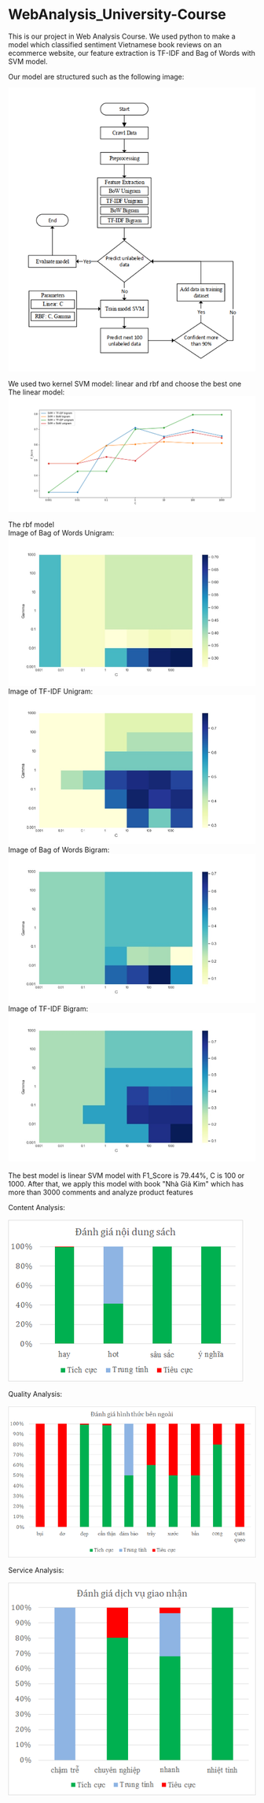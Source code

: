 # WebAnalysis_University-Course
This is our project in Web Analysis Course. We used python to make a model which classified sentiment Vietnamese book reviews on an ecommerce website, our feature extraction is TF-IDF and Bag of Words with SVM model.

Our model are structured such as the following image:

![Image of Model](https://raw.githubusercontent.com/anhthuan1999/WebAnalysis_University-Course/master/results/model.PNG) 
<br/>

We used two kernel SVM model: linear and rbf and choose the best one<br/>
The linear model:
![Image of Linear](https://raw.githubusercontent.com/anhthuan1999/WebAnalysis_University-Course/master/results/linear.png) 
<br/>

The rbf model
<br/>
Image of Bag of Words Unigram:
<br/>
![Image of Bag of Words Unigram](https://raw.githubusercontent.com/anhthuan1999/WebAnalysis_University-Course/master/results/unibo.jpg)<br/>
Image of TF-IDF Unigram:
<br/>
![Image of TF-IDF Unigram](https://raw.githubusercontent.com/anhthuan1999/WebAnalysis_University-Course/master/results/unitf.jpg) 
<br/>
Image of Bag of Words Bigram:
<br/>
![Image of Bag of Words Bigram](https://raw.githubusercontent.com/anhthuan1999/WebAnalysis_University-Course/master/results/bibo.jpg)
<br/>
Image of TF-IDF Bigram:
<br/>
![Image of TF-IDF Bigram](https://raw.githubusercontent.com/anhthuan1999/WebAnalysis_University-Course/master/results/bitf.jpg)
<br/>
<br/>
The best model is linear SVM model with F1_Score is 79.44%, C is 100 or 1000. After that, we apply this model with book "Nhà Giả Kim" which has more than 3000 comments and analyze product features

Content Analysis:
<br/><br/>
![Image of Content](https://raw.githubusercontent.com/anhthuan1999/WebAnalysis_University-Course/master/results/content.png) 
<br/>

Quality Analysis:
<br/><br/>
![Image of Quality](https://raw.githubusercontent.com/anhthuan1999/WebAnalysis_University-Course/master/results/quality.png) 
<br/>

Service Analysis:
<br/><br/>
![Image of Service](https://raw.githubusercontent.com/anhthuan1999/WebAnalysis_University-Course/master/results/service.png) 
<br/>

